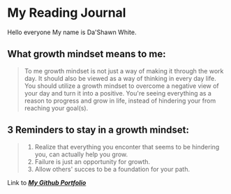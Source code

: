 # My Reading Journal
Hello everyone My name is Da'Shawn White.

## What growth mindset means to me:

> To me growth mindset is not just a way of making it through the work day. It should also be viewed as a way of thinking in every day life. 
You should utilize a growth mindset to overcome a negative view of your day and turn it into a positive. You're seeing everything as a reason to progress and grow in life, instead of hindering your from reaching your goal(s).

## 3 Reminders to stay in a growth mindset:

> 1. Realize that everything you enconter that seems to be hindering you, can actually help you grow.
> 2. Failure is just an opportunity for growth.
> 3. Allow others' succes to be a foundation for your path.

Link to [***My Github Portfolio***](https://github.com/dashawnwhite17)
